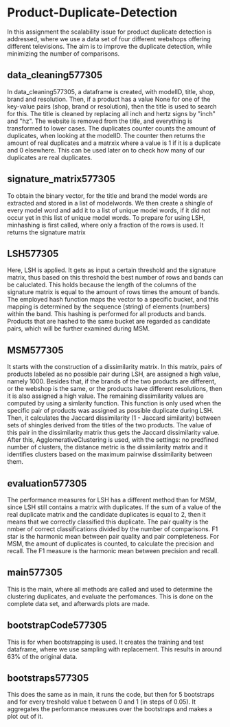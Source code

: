 # Product-Duplicate-Detection
In this assignment the scalability issue for product duplicate detection is addressed, where we use a data set of four different webshops offering different televisions. The aim is to improve the duplicate detection, while minimizing the number of comparisons. 

## data_cleaning577305
In data_cleaning577305, a dataframe is created, with modelID, title, shop, brand and resolution. Then, if a product has a value None for one of the key-value pairs (shop, brand or resolution), then the title is used to search for this. 
The title is cleaned by replacing all inch and hertz signs by "inch" and "hz". The website is removed from the title, and everything is transformed to lower cases. 
The duplicates counter counts the amount of duplicates, when looking at the modelID. The counter then returns the amount of real duplicates and a matrxix where a value is 1 if it is a duplicate and 0 elsewhere. This can be used later on to check how many of our duplicates are real duplicates. 

## signature_matrix577305
To obtain the binary vector, for the title and brand the model words are extracted and stored in a list of modelwords. We then create a shingle of every model word and add it to a list of unique model words, if it did not occur yet in this list of unique model words. 
To prepare for using LSH, minhashing is first called, where only a fraction of the rows is used. It returns the signature matrix

## LSH577305
Here, LSH is applied. It gets as input a certain threshold and the signature matrix, thus based on this threshold the best number of rows and bands can be caluclated. This holds because the length of the columns of the signature matrix is equal to the amount of rows times the amount of bands. The employed hash function maps the vector to a specific bucket, and this mapping is determined by the sequence (string) of elements (numbers) within the band. This hashing is performed for all products and bands. Products that are hashed to the same bucket are regarded as candidate pairs, which will be further examined during MSM.

## MSM577305
It starts with the construction of a dissimilarity matrix. In this matrix, pairs of products labeled as no possible pair during LSH, are assigned a high value, namely 1000. Besides that, if the brands of the two products are different, or the webshop is the same, or the products have different resolutions, then it is also assigned a high value. The remaining dissimilarity values are computed by using a simlarity function. This function is only used when the specific pair of products was assigned as possible duplicate during LSH. Then, it calculates the Jaccard dissimilarity (1 - Jaccard similarity) between sets of shingles derived from the titles of the two products. The value of this pair in the dissimilarity matrix thus gets the Jaccard dissimilarity value. 
After this, AgglomerativeClustering is used, with the settings: no predfined number of clusters, the distance metric is the dissimilarity matrix and it identifies clusters based on the maximum pairwise dissimilarity between them. 

## evaluation577305
The performance measures for LSH has a different method than for MSM, since LSH still contains a matrix with duplicates. If the sum of a value of the real duplicate matrix and the candidate duplicates is equal to 2, then it means that we correctly classified this duplicate. The pair quality is the nmber of correct classifications divided by the number of comparisons. F1 star is the harmonic mean between pair quality and pair completeness. 
For MSM, the amount of duplicates is counted, to calculate the precision and recall. The F1 measure is the harmonic mean between precision and recall.

## main577305
This is the main, where all methods are called and used to determine the clustering duplicates, and evaluate the perfomances. This is done on the complete data set, and afterwards plots are made. 

## bootstrapCode577305
This is for when bootstrapping is used. It creates the training and test dataframe, where we use sampling with replacement. This results in around 63% of the original data. 

## bootstraps577305
This does the same as in main, it runs the code, but then for 5 bootstraps and for every treshold value t between 0 and 1 (in steps of 0.05). It aggregates the performance measures over the bootstraps and makes a plot out of it. 




